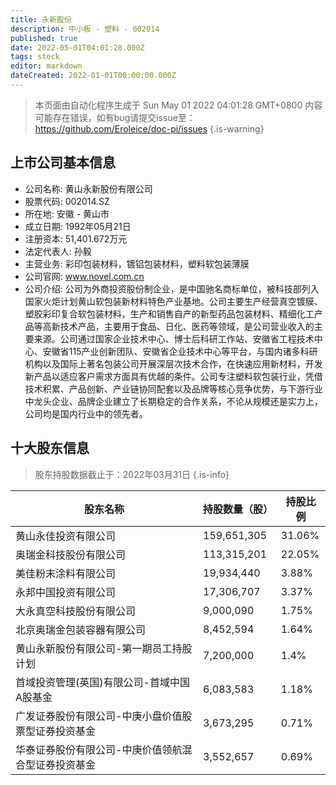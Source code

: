 ```yaml
---
title: 永新股份
description: 中小板 - 塑料 - 002014
published: true
date: 2022-05-01T04:01:28.000Z
tags: stock
editor: markdown
dateCreated: 2022-01-01T00:00:00.000Z
---
```


> 本页面由自动化程序生成于 Sun May 01 2022 04:01:28 GMT+0800
> 内容可能存在错误，如有bug请提交issue至：https://github.com/Eroleice/doc-pi/issues
{.is-warning}

## 上市公司基本信息
- 公司名称: 黄山永新股份有限公司
- 股票代码: 002014.SZ
- 所在地: 安徽 - 黄山市
- 成立日期: 1992年05月21日
- 注册资本: 51,401.672万元
- 法定代表人: 孙毅
- 主营业务: 彩印包装材料，镀铝包装材料，塑料软包装薄膜
- 公司官网: www.novel.com.cn
- 公司介绍: 公司为外商投资股份制企业，是中国驰名商标单位，被科技部列入国家火炬计划黄山软包装新材料特色产业基地。公司主要生产经营真空镀膜、塑胶彩印复合软包装材料，生产和销售自产的新型药品包装材料、精细化工产品等高新技术产品，主要用于食品、日化、医药等领域，是公司营业收入的主要来源。公司通过国家企业技术中心、博士后科研工作站、安徽省工程技术中心、安徽省115产业创新团队、安徽省企业技术中心等平台，与国内诸多科研机构以及国际上著名包装公司开展深层次技术合作，在快速应用新材料，开发新产品以适应客户需求方面具有优越的条件。公司专注塑料软包装行业，凭借技术积累、产品创新、产业链协同配套以及品牌等核心竞争优势，与下游行业中龙头企业、品牌企业建立了长期稳定的合作关系，不论从规模还是实力上，公司均是国内行业中的领先者。


## 十大股东信息
> 股东持股数据截止于：2022年03月31日
{.is-info}

| 股东名称 | 持股数量（股） | 持股比例 |
| --- | --- | --- |
| 黄山永佳投资有限公司 | 159,651,305 | 31.06% |
| 奥瑞金科技股份有限公司 | 113,315,201 | 22.05% |
| 美佳粉末涂料有限公司 | 19,934,440 | 3.88% |
| 永邦中国投资有限公司 | 17,306,707 | 3.37% |
| 大永真空科技股份有限公司 | 9,000,090 | 1.75% |
| 北京奥瑞金包装容器有限公司 | 8,452,594 | 1.64% |
| 黄山永新股份有限公司-第一期员工持股计划 | 7,200,000 | 1.4% |
| 首域投资管理(英国)有限公司-首域中国A股基金 | 6,083,583 | 1.18% |
| 广发证券股份有限公司-中庚小盘价值股票型证券投资基金 | 3,673,295 | 0.71% |
| 华泰证券股份有限公司-中庚价值领航混合型证券投资基金 | 3,552,657 | 0.69% |




